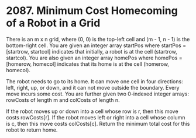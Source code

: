 # 2087. Minimum Cost Homecoming of a Robot in a Grid
There is an m x n grid, where (0, 0) is the top-left cell and (m - 1, n - 1) is the bottom-right cell. You are given an integer array startPos where startPos = [startrow, startcol] indicates that initially, a robot is at the cell (startrow, startcol). You are also given an integer array homePos where homePos = [homerow, homecol] indicates that its home is at the cell (homerow, homecol).

The robot needs to go to its home. It can move one cell in four directions: left, right, up, or down, and it can not move outside the boundary. Every move incurs some cost. You are further given two 0-indexed integer arrays: rowCosts of length m and colCosts of length n.

If the robot moves up or down into a cell whose row is r, then this move costs rowCosts[r].
If the robot moves left or right into a cell whose column is c, then this move costs colCosts[c].
Return the minimum total cost for this robot to return home.
